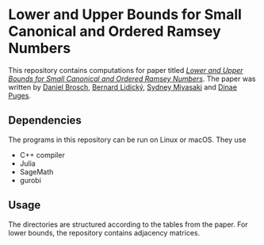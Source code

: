 # Lower and Upper Bounds for Small Canonical and Ordered Ramsey Numbers

This repository contains computations for paper titled 
*[Lower and Upper Bounds for Small Canonical and Ordered Ramsey Numbers](https://arxiv.org)*.
The paper was written by 
[Daniel Brosch](https://www.danielbrosch.com),
[Bernard Lidický](https://lidicky.name),
[Sydney Miyasaki](https://sites.google.com/view/miyasaki/)
and 
[Dinae Puges](https://www.linkedin.com/in/diane-pugès-88728b139/).


## Dependencies

The programs in this repository can be run on Linux or macOS. They use
- C++ compiler
- Julia
- SageMath
- gurobi

## Usage

The directories are structured according to the tables from the paper. For lower bounds, the repository contains adjacency matrices. 
